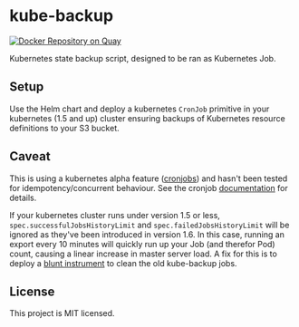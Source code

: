 kube-backup
===========
[![Docker Repository on Quay](https://quay.io/repository/stackpoint/kube-state-backup/status "Docker Repository on Quay")](https://quay.io/repository/stackpoint/kube-state-backup)

Kubernetes state backup script, designed to be ran as Kubernetes Job.

Setup
-----
Use the Helm chart and deploy a kubernetes `CronJob` primitive in your kubernetes (1.5 and up) cluster ensuring backups of Kubernetes resource definitions to your S3 bucket.


Caveat
------
This is using a kubernetes alpha feature ([cronjobs](https://kubernetes.io/docs/user-guide/jobs/#handling-pod-and-container-failures)) and hasn't been tested for idempotency/concurrent behaviour.  See the cronjob [documentation](https://kubernetes.io/docs/user-guide/cron-jobs/) for details.

If your kubernetes cluster runs under version 1.5 or less, `spec.successfulJobsHistoryLimit` and `spec.failedJobsHistoryLimit` will be ignored as they've been introduced in version 1.6. In this case, running an export every 10 minutes will quickly run up your Job (and therefor Pod) count, causing a linear increase in master server load. A fix for this is to deploy a [blunt instrument](job-cleanup.yaml) to clean the old kube-backup jobs.

License
-------
This project is MIT licensed.

